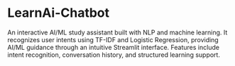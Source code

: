 # LearnAi-Chatbot
An interactive AI/ML study assistant built with NLP and machine learning. It recognizes user intents using TF-IDF and Logistic Regression, providing AI/ML guidance through an intuitive Streamlit interface. Features include intent recognition, conversation history, and structured learning support.
